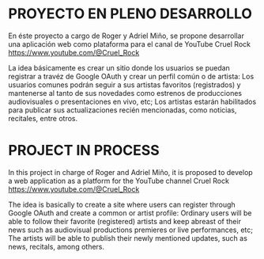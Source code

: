 # PROYECTO EN PLENO DESARROLLO

En éste proyecto a cargo de Roger y Adriel Miño, se propone desarrollar una aplicación web como plataforma para el canal de YouTube Cruel Rock https://www.youtube.com/@Cruel_Rock

La idea básicamente es crear un sitio donde los usuarios se puedan registrar a travéz de Google OAuth y crear un perfil común o de artista:
Los usuarios comunes podrán seguir a sus artistas favoritos (registrados) y mantenerse al tanto de sus novedades como estrenos de producciones audiovisuales o presentaciones en vivo, etc; Los artistas estarán habilitados para publicar sus actualizaciones recién mencionadas, como noticias, recitales, entre otros.

# PROJECT IN PROCESS

In this project in charge of Roger and Adriel Miño, it is proposed to develop a web application as a platform for the YouTube channel Cruel Rock https://www.youtube.com/@Cruel_Rock

The idea is basically to create a site where users can register through Google OAuth and create a common or artist profile:
Ordinary users will be able to follow their favorite (registered) artists and keep abreast of their news such as audiovisual productions premieres or live performances, etc; The artists will be able to publish their newly mentioned updates, such as news, recitals, among others.